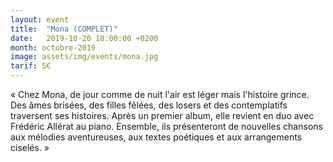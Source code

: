 ```yaml
---
layout: event
title:  "Mona (COMPLET)"
date:   2019-10-20 18:00:00 +0200
month: octobre-2019
image: assets/img/events/mona.jpg
tarif: 5€
---
```


« Chez Mona, de jour comme de nuit l'air est léger mais l'histoire grince. Des âmes brisées, des filles fêlées, des losers et des contemplatifs traversent ses histoires. Après un premier album, elle revient en duo avec Frédéric Allérat au piano. Ensemble, ils présenteront de nouvelles chansons aux mélodies aventureuses, aux textes poétiques et aux arrangements ciselés. »
